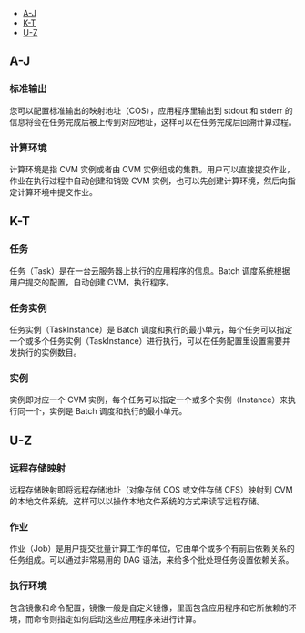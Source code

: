 <div class="tab_list">
<ul>
    <li><a href="#A-J">A-J</a></li>
    <li><a href="#K-T">K-T</a></li>
    <li><a href="#U-Z">U-Z</a></li>
</ul>
</div>


<span id="A-J"></span>
## A-J 
### 标准输出 
您可以配置标准输出的映射地址（COS），应用程序里输出到 stdout 和 stderr 的信息将会在任务完成后被上传到对应地址，这样可以在任务完成后回溯计算过程。 
###	计算环境 
计算环境是指 CVM 实例或者由 CVM 实例组成的集群。用户可以直接提交作业，作业在执行过程中自动创建和销毁 CVM 实例，也可以先创建计算环境，然后向指定计算环境中提交作业。
 

<span id="K-T"></span>
## K-T 

### 任务 
任务（Task）是在一台云服务器上执行的应用程序的信息。Batch 调度系统根据用户提交的配置，自动创建 CVM，执行程序。
### 任务实例 
任务实例（TaskInstance）是 Batch 调度和执行的最小单元，每个任务可以指定一个或多个任务实例（TaskInstance）进行执行，可以在任务配置里设置需要并发执行的实例数目。
### 实例 
实例即对应一个 CVM 实例，每个任务可以指定一个或多个实例（Instance）来执行同一个，实例是 Batch 调度和执行的最小单元。




<span id="U-Z"></span>
## U-Z
### 远程存储映射 
远程存储映射即将远程存储地址（对象存储 COS 或文件存储 CFS）映射到 CVM 的本地文件系统，这样可以以操作本地文件系统的方式来读写远程存储。
### 作业 
作业（Job）是用户提交批量计算工作的单位，它由单个或多个有前后依赖关系的任务组成。可以通过非常易用的 DAG 语法，来给多个批处理任务设置依赖关系。
### 执行环境 
包含镜像和命令配置，镜像一般是自定义镜像，里面包含应用程序和它所依赖的环境，而命令则指定如何启动这些应用程序来进行计算。

